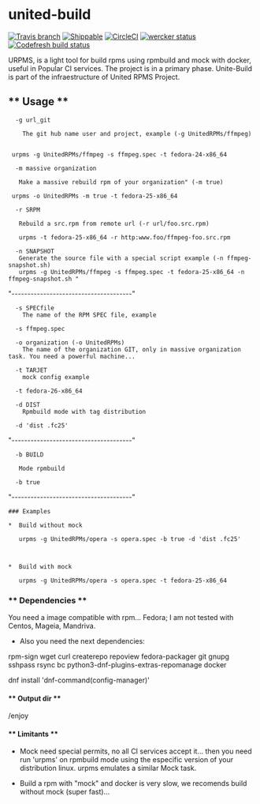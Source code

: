 # united-build

[![Travis branch](https://img.shields.io/travis/rust-lang/rust/master.svg?style=flat-square)](https://travis-ci.org/kuboosoft/united-build)
[![Shippable](https://img.shields.io/shippable/5444c5ecb904a4b21567b0ff.svg?style=flat-square)](https://app.shippable.com/projects/582ce4db2bbf381000df99f3)
[![CircleCI](https://circleci.com/gh/kuboosoft/united-build.svg?style=svg)](https://circleci.com/gh/kuboosoft/united-build)
[![wercker status](https://app.wercker.com/status/507dabc6a9f204010ba0693770a20639/m/master "wercker status")](https://app.wercker.com/project/byKey/507dabc6a9f204010ba0693770a20639)
[![Codefresh build status]( https://g.codefresh.io/api/badges/build?repoOwner=kuboosoft&repoName=united-build&branch=master&pipelineName=united-build&accountName=kuboosoft&type=cf-1)]( https://g.codefresh.io/repositories/kuboosoft/united-build/builds?filter=trigger:build;branch:master;service:58c365d2676c050100137ca6~united-build)


URPMS, is a light tool for build rpms using rpmbuild and mock with docker, useful in Popular CI services. The project is in a primary phase. Unite-Build is part of the infraestructure of United RPMS Project.


## ** Usage **

```
  -g url_git

    The git hub name user and project, example (-g UnitedRPMs/ffmpeg)


 urpms -g UnitedRPMs/ffmpeg -s ffmpeg.spec -t fedora-24-x86_64

```


```
  -m massive organization

   Make a massive rebuild rpm of your organization" (-m true)

 urpms -o UnitedRPMs -m true -t fedora-25-x86_64

```

```
  -r SRPM

   Rebuild a src.rpm from remote url (-r url/foo.src.rpm)

   urpms -t fedora-25-x86_64 -r http:www.foo/ffmpeg-foo.src.rpm 

```

```
  -n SNAPSHOT
   Generate the source file with a special script example (-n ffmpeg-snapshot.sh)
   urpms -g UnitedRPMs/ffmpeg -s ffmpeg.spec -t fedora-25-x86_64 -n ffmpeg-snapshot.sh "
```

"--------------------------------------"
```
  -s SPECfile
    The name of the RPM SPEC file, example 

  -s ffmpeg.spec

```

```
  -o organization (-o UnitedRPMs)
    The name of the organization GIT, only in massive organization task. You need a powerful machine...
```

```
  -t TARJET
    mock config example 

  -t fedora-26-x86_64
```

```
  -d DIST
    Rpmbuild mode with tag distribution 
   
  -d 'dist .fc25'

```

"--------------------------------------"

```
  -b BUILD

   Mode rpmbuild

  -b true 

```

"--------------------------------------"

```
### Examples

*  Build without mock

   urpms -g UnitedRPMs/opera -s opera.spec -b true -d 'dist .fc25'



*  Build with mock

   urpms -g UnitedRPMs/opera -s opera.spec -t fedora-25-x86_64

```



### ** Dependencies **

You need a image compatible with rpm... Fedora; I am not tested with Centos, Mageia, Mandriva.

* Also you need the next dependencies:

rpm-sign wget curl createrepo repoview fedora-packager git gnupg sshpass rsync bc python3-dnf-plugins-extras-repomanage docker 

dnf install 'dnf-command(config-manager)'


#### ** Output dir **
/enjoy


#### ** Limitants **
* Mock need special permits, no all CI services accept it... then you need run 'urpms' on rpmbuild mode using the especific version of your distribution linux. urpms emulates a similar Mock task.

* Build a rpm with "mock" and docker is very slow, we recomends build without mock (super fast)...



